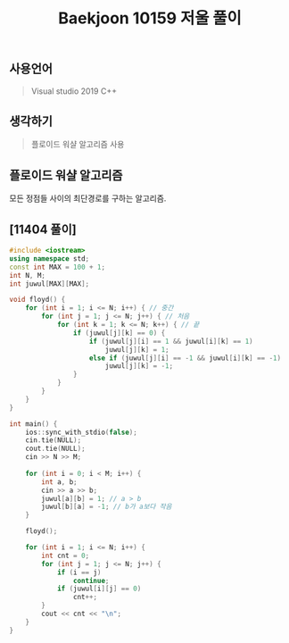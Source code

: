 ﻿---
title: "Baekjoon 10159 저울 풀이"
categories: Algorithm
comments: true
---

## 사용언어
 > Visual studio 2019 C++ 

## 생각하기
  > 플로이드 워샬 알고리즘 사용

## 플로이드 워샬 알고리즘
 모든 정점들 사이의 최단경로를 구하는 알고리즘.


## [11404 풀이]

```c++
#include <iostream>
using namespace std;
const int MAX = 100 + 1;
int N, M;
int juwul[MAX][MAX];

void floyd() {
	for (int i = 1; i <= N; i++) { // 중간
		for (int j = 1; j <= N; j++) { // 처음
			for (int k = 1; k <= N; k++) { // 끝
				if (juwul[j][k] == 0) {
					if (juwul[j][i] == 1 && juwul[i][k] == 1)
						juwul[j][k] = 1;
					else if (juwul[j][i] == -1 && juwul[i][k] == -1)
						juwul[j][k] = -1;
				}
			}
		}
	}
}

int main() {
	ios::sync_with_stdio(false);
	cin.tie(NULL);
	cout.tie(NULL);
	cin >> N >> M;
	
	for (int i = 0; i < M; i++) {
		int a, b;
		cin >> a >> b;
		juwul[a][b] = 1; // a > b
		juwul[b][a] = -1; // b가 a보다 작음
	}

	floyd();

	for (int i = 1; i <= N; i++) {
		int cnt = 0;
		for (int j = 1; j <= N; j++) {
			if (i == j)
				continue;
			if (juwul[i][j] == 0)
				cnt++;
		}
		cout << cnt << "\n";
	}
}
```